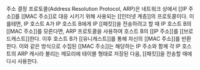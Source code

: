 주소 결정 프로토콜(Address Resolution Protocol, ARP)은 네트워크 상에서 [[IP 주소]]를 [[MAC 주소]]로 대응 시키기 위해 사용되는 [[인터넷 계층]]의 프로토콜이다. 이를테면, IP 호스트 A가 IP 호스트 B에게 IP [[패킷]]을 전송하려고 할 때 IP 호스트 B의 [[MAC 주소]]를 모른다면, ARP 프로토콜을 사용하여 호스트 B의 [[IP 주소]]를 [[브로드캐스트]]한다. 이후 호스트 B가 [[유니캐스트]]를 통해 자신의 [[MAC 주소]]를 반환한다. 이와 같은 방식으로 수집된 [[MAC 주소]]는 해당하는 IP 주소와 함께 각 IP 호스트의 ARP 캐시라 불리는 메모리에 테이블 형태로 저장된 다음, [[패킷]]을 전송할 때에 다시 사용한다.